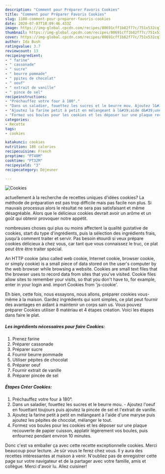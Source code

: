 ```yaml
---
description: "Comment pour Préparer Favoris Cookies"
title: "Comment pour Préparer Favoris Cookies"
slug: 1100-comment-pour-preparer-favoris-cookies
date: 2020-07-07T18:09:46.433Z
image: https://img-global.cpcdn.com/recipes/80691cff1b82f77c/751x532cq70/cookies-photo-principale-de-la-recette.jpg
thumbnail: https://img-global.cpcdn.com/recipes/80691cff1b82f77c/751x532cq70/cookies-photo-principale-de-la-recette.jpg
cover: https://img-global.cpcdn.com/recipes/80691cff1b82f77c/751x532cq70/cookies-photo-principale-de-la-recette.jpg
author: Ida Bush
ratingvalue: 3.7
reviewcount: 13
recipeingredient:
- " farine"
- " cassonade"
- " sucre"
- " beurre pommade"
- " ppites de chocolat"
- " oeuf"
- " extrait de vanille"
- " pince de sel"
recipeinstructions:
- "Préchauffez votre four à 180°."
- "Dans un saladier, fouettez les sucres et le beurre mou. Ajoutez l&#39;oeuf en fouettant toujours puis ajoutez la pincée de sel et l&#39;extrait de vanille."
- "Ajoutez la farine petit à petit en mélangeant à l&#39;aide d&#39;une maryse puis ajoutez les pépites de chocolat, mélanger le tout."
- "Formez vos boules pour les cookies et les déposer sur une plaque recouverte de papier cuisson, applatir légèrement vos boules, puis enfournez pendant environ 10 minutes."
categories:
- Recette
tags:
- cookies

katakunci: cookies 
nutrition: 186 calories
recipecuisine: French
preptime: "PT40M"
cooktime: "PT32M"
recipeyield: "3"
recipecategory: Déjeuner

---
```



![Cookies](https://img-global.cpcdn.com/recipes/80691cff1b82f77c/751x532cq70/cookies-photo-principale-de-la-recette.jpg)

actuellement à la recherche de recettes uniques d'idées cookies? La méthode de préparation est pas trop difficile mais pas facile non plus. Si mauvais processus alors le résultat ne sera pas satisfaisant et même désagréable. Alors que le délicieux cookies devrait avoir un arôme et un goût qui obtenir provoquer notre appétit.

nombreuses choses qui plus ou moins affectent la qualité gustative de cookies, start du type d'ingrédients, puis la sélection des ingrédients frais, jusqu'à comment traiter et servir. Pas besoin étourdi si veux prépare cookies délicieux à chez vous, car tant que vous connaissez le truc, ce plat peut être être traiter spécial.

An HTTP cookie (also called web cookie, Internet cookie, browser cookie, or simply cookie) is a small piece of data stored on the user&#39;s computer by the web browser while browsing a website. Cookies are small text files that the browser uses to record data from sites that you&#39;ve visited. Cookie files allow sites to remember your visits, so that you don&#39;t have to, for example, enter in your login and. import Cookies from &#39;js-cookie&#39;.


Eh bien, cette fois, nous essayons, nous allons, préparer cookies vous-même à la maison. Gardez ingrédients qui sont simples, ce plat peut fournir des avantages en aidant à maintenir un corps sain us. Vous pouvez préparer Cookies utiliser 8 matériau et 4 étapes création. Voici les étapes dans faire le plat.

<!--inarticleads1-->

##### Les ingrédients nécessaires pour faire Cookies:

1. Prenez  farine
1. Préparer  cassonade
1. Préparer  sucre
1. Fournir  beurre pommade
1. Utiliser  pépites de chocolat
1. Préparer  oeuf
1. Fournir  extrait de vanille
1. Préparer  pincée de sel




<!--inarticleads2-->

##### Étapes Créer Cookies:

1. Préchauffez votre four à 180°.
1. Dans un saladier, fouettez les sucres et le beurre mou. - Ajoutez l&#39;oeuf en fouettant toujours puis ajoutez la pincée de sel et l&#39;extrait de vanille.
1. Ajoutez la farine petit à petit en mélangeant à l&#39;aide d&#39;une maryse puis ajoutez les pépites de chocolat, mélanger le tout.
1. Formez vos boules pour les cookies et les déposer sur une plaque recouverte de papier cuisson, applatir légèrement vos boules, puis enfournez pendant environ 10 minutes.





Donc c'est va emballer ça avec cette recette exceptionnelle cookies. Merci beaucoup pour lecture. Je sûr vous le ferez chez vous. Il y aura des recettes  intéressantes at maison à venir. N'oubliez pas de enregistrer cette page sur votre navigateur et de la partager avec votre famille, amis et collègue. Merci d'avoir lu. Allez cuisiner!
